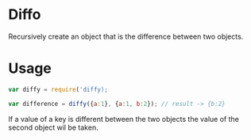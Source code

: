 # Diffo

Recursively create an object that is the difference between two objects.

# Usage

```javascript
var diffy = require('diffy);

var difference = diffy({a:1}, {a:1, b:2}); // result -> {b:2}
```
If a value of a key is different between the two objects the value of the second object wil be taken.